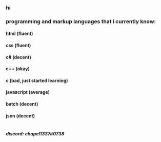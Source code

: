 ### hi

### programming and markup languages that i currently know:
#### html (fluent)
#### css (fluent)
#### c# (decent)
#### c++ (okay)
#### c (bad, just started learning)
#### javascript (average)
#### batch (decent)
#### json (decent)

#

##### discord: chapel1337#0738
